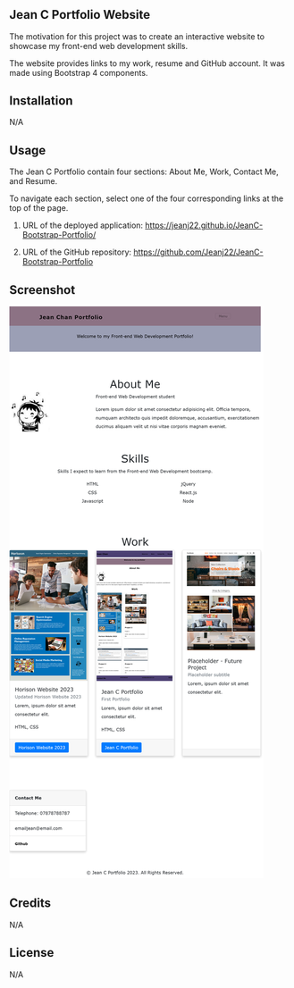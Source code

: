 # <Jean C  Bootstrap Portfolio>

## Jean C Portfolio Website

The motivation for this project was to create an interactive website to showcase my front-end web development skills.

The website provides links to my work, resume and GitHub account. It was made using Bootstrap 4 components.



## Installation

N/A


## Usage
The Jean C Portfolio contain four sections: About Me, Work, Contact Me, and Resume.

To navigate each section, select one of the four corresponding links at the top of the page.



1. URL of the deployed application:
https://jeanj22.github.io/JeanC-Bootstrap-Portfolio/


2. URL of the GitHub repository:
https://github.com/Jeanj22/JeanC-Bootstrap-Portfolio




## Screenshot 
 
![Jean C Bootstrap Portfolio](./images/Screenshot_JeanC_Bootstrap_Portfolio.png)
    



## Credits
N/A



## License
N/A
